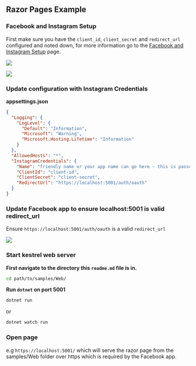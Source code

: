 ## Razor Pages Example

### Facebook and Instagram Setup

First make sure you have the `client_id`, `client_secret` and `redirect_url` configured and noted down, for more information go to the [Facebook and Instagram Setup](../../docs/facebook-and-instagram-setup.md#facebook-and-instagram-setup) page.

![](https://i.imgur.com/JN2fppT.png)

![](https://i.imgur.com/bhJybs4.png)

### Update configuration with Instagram Credentials

**appsettings.json**

```json
{
  "Logging": {
    "LogLevel": {
      "Default": "Information",
      "Microsoft": "Warning",
      "Microsoft.Hosting.Lifetime": "Information"
    }
  },
  "AllowedHosts": "*",
  "InstagramCredentials": {
    "Name": "friendly name or your app name can go here - this is passed to Instagram as the user-agent",
    "ClientId": "client-id",
    "ClientSecret": "client-secret",
    "RedirectUrl": "https://localhost:5001/auth/oauth"
  }
}
```

### Update Facebook app to ensure localhost:5001 is valid redirect_url

Ensure `https://localhost:5001/auth/oauth` is a valid `redirect_url`

![](https://i.imgur.com/bhJybs4.png)

### Start kestrel web server

**First navigate to the directory this `readme.md` file is in.**

```bash
cd path/to/samples/Web/
```

**Run `dotnet` on port 5001**

```powershell
dotnet run
```

or

```powershell
dotnet watch run
```

### Open page

e.g `https://localhost:5001/` which will serve the razor page from the samples/Web folder over https which is required by the Facebook app.
